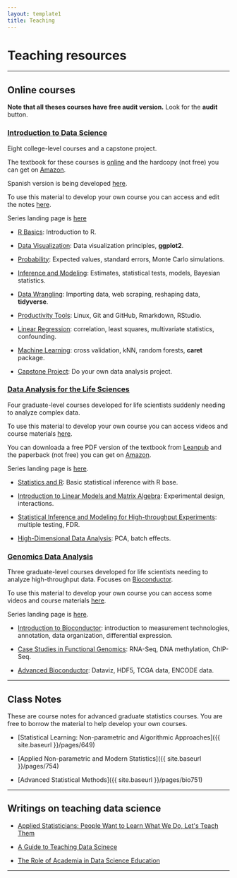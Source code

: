 ```yaml
---
layout: template1
title: Teaching
---
```


# Teaching resources

----

## Online courses

__Note that all theses courses have free audit version.__ Look for the **audit** button.

### [Introduction to Data Science](https://www.edx.org/professional-certificate/harvardx-data-science)

Eight college-level courses and a capstone project.

The textbook for these courses is [online](https://rafalab.github.io/dsbook/) and the hardcopy (not free) you can get on [Amazon](https://www.amazon.com/dp/0367357984/ref=cm_sw_em_r_mt_dp_U_uhuCEbB0HAJ9H).

Spanish version is being developed [here](https://github.com/rafalab/dslibro).

To use this material to develop your own course you can access and edit the notes [here](https://github.com/rafalab/dsbook).

Series landing page is [here](https://www.edx.org/professional-certificate/harvardx-data-science)

* [R Basics](https://www.edx.org/course/data-science-r-basics): Introduction to R.

* [Data Visualization](https://www.edx.org/course/data-science-visualization): Data visualization principles, __ggplot2__.

* [Probability](https://www.edx.org/course/data-science-probability): Expected values, standard errors, Monte Carlo simulations.

* [Inference and Modeling](https://www.edx.org/course/data-science-inference-and-modeling): Estimates, statistical tests, models, Bayesian statistics. 

* [Data Wrangling](https://www.edx.org/course/data-science-wrangling): Importing data, web scraping, reshaping data, __tidyverse__.

* [Productivity Tools](https://www.edx.org/course/data-science-productivity-tools): Linux, Git and GitHub, Rmarkdown, RStudio.

* [Linear Regression](https://www.edx.org/course/data-science-linear-regression): correlation, least squares, multivariate statistics, confounding.

* [Machine Learning](https://www.edx.org/course/data-science-machine-learning): cross validation, kNN, random forests, __caret__ package.

* [Capstone Project](https://www.edx.org/course/data-science-capstone): Do your own data analysis project.

### [Data Analysis for the Life Sciences](https://www.edx.org/professional-certificate/harvardx-data-analysis-for-life-sciences)
 
Four graduate-level courses developed for life scientists suddenly needing to analyze complex data.

To use this material to develop your own course you can access videos and course materials [here](http://rafalab.github.io/pages/harvardx.html).

You can downloada a free PDF version of the textbook from [Leanpub](https://leanpub.com/dataanalysisforthelifesciences) and the paperback  (not free) you can get on [Amazon](https://www.amazon.com/dp/1498775675/ref=cm_sw_em_r_mt_dp_U_cjuCEb0PPPM4Z).

Series landing page is [here](https://www.edx.org/professional-certificate/harvardx-data-analysis-for-life-sciences).

* [Statistics and R](https://www.edx.org/course/statistics-and-r): Basic statistical inference with R base.

* [Introduction to Linear Models and Matrix Algebra](https://www.edx.org/course/introduction-to-linear-models-and-matrix-algebra): Experimental design, interactions.

* [Statistical Inference and Modeling for High-throughput Experiments](https://www.edx.org/course/statistical-inference-and-modeling-for-high-throug): multiple testing, FDR.

* [High-Dimensional Data Analysis](https://www.edx.org/course/high-dimensional-data-analysis): PCA, batch effects. 
 
### [Genomics Data Analysis](https://www.edx.org/xseries/genomics-data-analysis)

Three graduate-level courses developed for life scientists needing to analyze high-throughput data. Focuses on [Bioconductor](https://www.bioconductor.org/).

To use this material to develop your own course you can access some videos and course materials [here](https://www.edx.org/professional-certificate/harvardx-data-analysis-for-genomics).

Series landing page is [here](https://www.edx.org/professional-certificate/harvardx-data-analysis-for-genomics).

* [Introduction to Bioconductor](https://www.edx.org/course/introduction-to-bioconductor-annotation-and-analys): introduction to measurement technologies, annotation, data organization, differential expression.

*  [Case Studies in Functional Genomics](https://www.edx.org/course/case-studies-in-functional-genomics): RNA-Seq, DNA methylation, ChIP-Seq.

* [Advanced Bioconductor](https://www.edx.org/course/advanced-bioconductor): Dataviz, HDF5, TCGA data, ENCODE data.

----

## Class Notes

These are course notes for advanced graduate statistics courses. You are free to borrow the material to help develop your own courses.

* [Statistical Learning: Non-parametric and  Algorithmic Approaches]({{ site.baseurl }}/pages/649)

* [Applied Non-parametric and Modern Statistics]({{ site.baseurl }}/pages/754)

* [Advanced Statistical Methods]({{ site.baseurl }}/pages/bio751)

----

## Writings on teaching data science

* [Applied Statisticians: People Want to Learn What We Do, Let's Teach Them](http://simplystatistics.org/2014/09/15/applied-statisticians-people-want-to-learn-what-we-do-lets-teach-them/)

* [A Guide to Teaching Data Scinece](https://amstat.tandfonline.com/doi/abs/10.1080/00031305.2017.1356747#.XnDhTpNKjOQ)

* [The Role of Academia in Data Science Education](https://hdsr.mitpress.mit.edu/pub/gg6swfqh)

----


